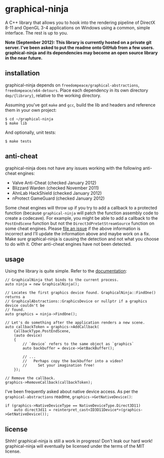 graphical-ninja
===============

A C++ library that allows you to hook into the rendering pipeline of DirectX 8-11 and OpenGL 3-4 applications on Windows using a common, simple interface. The rest is up to you. 

**Note (September 2012): This library is currently hosted on a private git server. I've been asked to put the readme onto GitHub from a few users. graphical-ninja and its dependencies may become an open source library in the near future.**

## installation
graphical-ninja depends on `freedompeace/graphical-abstractions`, `freedompeace/x64-detours`. Place each dependency in its own directory `dep/{library}`, relative to the working directory.

Assuming you've got `make` and `gcc`, build the lib and headers and reference them in your own project:

	$ cd ~/graphical-ninja
	$ make lib

And optionally, unit tests:

	$ make tests 

## anti-cheat
graphical-ninja does not have any issues working with the following anti-cheat engines:

- Valve Anti-Cheat (checked January 2012)
- Blizzard Warden (checked November 2011)
- AhnLab HackShield (checked January 2012)
- nProtect GameGuard (checked January 2012)

Some cheat engines will throw up if you try to add a callback to a protected function (because
`graphical-ninja` will patch the function assembly code to create a codecave). For example, you
might be able to add a callback to the `PostEndScene` function but not the
`Direct3dPreSetStreamSource` function on some cheat engines. Please
[file an issue](http://internal.freedompeace.net/projects/graphical-ninja/issues) if the above
information is incorrect and I'll update the information above and maybe work on a fix. Make sure
graphical-ninja is causing the detection and not what you choose to do with it. Other anti-cheat
engines have not been detected.

## usage
Using the library is quite simple. Refer to the [documentation](http://internal.freedompeace.net/projects/graphical-ninja/docs):

	// GraphicalNinja that binds to the current process.
	auto ninja = new GraphicalNinja();
	
	// Locates the first graphics device found. GraphicalNinja::FindOne() returns a 
	// GraphicalAbstractions::GraphicsDevice or nullptr if a graphics device couldn't be
	// found.
	auto graphics = ninja->FindOne();

	// Let's do something after the application renders a new scene.
	auto callbackToken = graphics->AddCallback(
		CallbackType.PostEndScene,
		(auto device)
		{
			// `device` refers to the same object as `graphics`
			auto backbuffer = device->GetBackBuffer();
	
			// ...
			//   Perhaps copy the backbuffer into a video?
			//     Set your imagination free!
		});
	
	// Remove the callback.
	graphics->RemoveCallback(callbackToken);

I've been frequently asked about native device access. As per the `graphical-abstractions` readme, `graphics->GetNativeDevice()`:

	if (graphics->NativeDeviceType == NativeDeviceType.Direct3D11)
		auto direct3d11 = reinterpret_cast<ID3D11Device*>(graphics->GetNativeDevice());


## license
Shhh! graphical-ninja is still a work in progress! Don't leak our hard work! graphical-ninja will eventually be licensed under the terms of the MIT license.